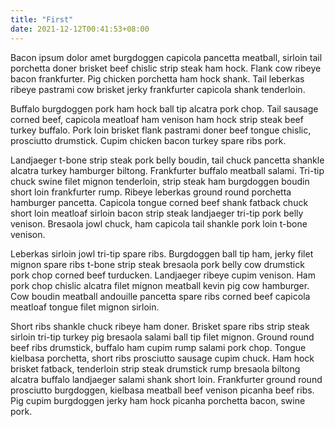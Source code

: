 ```yaml
---
title: "First"
date: 2021-12-12T00:41:53+08:00
---
```


Bacon ipsum dolor amet burgdoggen capicola pancetta meatball, sirloin tail porchetta doner brisket beef chislic strip steak ham hock. Flank cow ribeye bacon frankfurter. Pig chicken porchetta ham hock shank. Tail leberkas ribeye pastrami cow brisket jerky frankfurter capicola shank tenderloin.

Buffalo burgdoggen pork ham hock ball tip alcatra pork chop. Tail sausage corned beef, capicola meatloaf ham venison ham hock strip steak beef turkey buffalo. Pork loin brisket flank pastrami doner beef tongue chislic, prosciutto drumstick. Cupim chicken bacon turkey spare ribs pork.

Landjaeger t-bone strip steak pork belly boudin, tail chuck pancetta shankle alcatra turkey hamburger biltong. Frankfurter buffalo meatball salami. Tri-tip chuck swine filet mignon tenderloin, strip steak ham burgdoggen boudin short loin frankfurter rump. Ribeye leberkas ground round porchetta hamburger pancetta. Capicola tongue corned beef shank fatback chuck short loin meatloaf sirloin bacon strip steak landjaeger tri-tip pork belly venison. Bresaola jowl chuck, ham capicola tail shankle pork loin t-bone venison.

Leberkas sirloin jowl tri-tip spare ribs. Burgdoggen ball tip ham, jerky filet mignon spare ribs t-bone strip steak bresaola pork belly cow drumstick pork chop corned beef turducken. Landjaeger ribeye cupim venison. Ham pork chop chislic alcatra filet mignon meatball kevin pig cow hamburger. Cow boudin meatball andouille pancetta spare ribs corned beef capicola meatloaf tongue filet mignon sirloin.

Short ribs shankle chuck ribeye ham doner. Brisket spare ribs strip steak sirloin tri-tip turkey pig bresaola salami ball tip filet mignon. Ground round beef ribs drumstick, buffalo ham cupim rump salami pork chop. Tongue kielbasa porchetta, short ribs prosciutto sausage cupim chuck. Ham hock brisket fatback, tenderloin strip steak drumstick rump bresaola biltong alcatra buffalo landjaeger salami shank short loin. Frankfurter ground round prosciutto burgdoggen, kielbasa meatball beef venison picanha beef ribs. Pig cupim burgdoggen jerky ham hock picanha porchetta bacon, swine pork.
